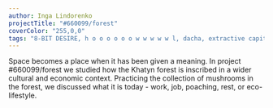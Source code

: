 ```yaml
---
author: Inga Lindorenko
projectTitle: "#660099/forest"
coverColor: "255,0,0"
tags: "8-BIT DESIRE, h o o o o o o w w w w w l, dacha, extractive capitalism, all to all, great stone, alienation, intoxication, sanatorium"
---
```

Space becomes a place when it has been given a meaning. In project #660099/forest we studied how the Khatyn forest is inscribed in a wider cultural and economic context. Practicing the collection of mushrooms in the forest, we discussed what it is today - work, job, poaching, rest, or eco-lifestyle.
